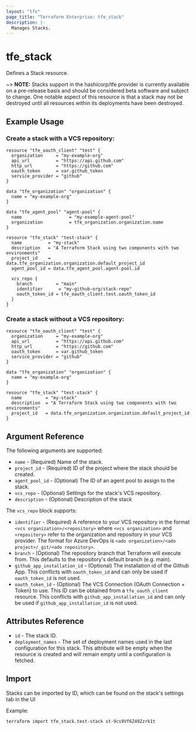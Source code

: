 ```yaml
---
layout: "tfe"
page_title: "Terraform Enterprise: tfe_stack"
description: |-
  Manages Stacks.
---
```


# tfe_stack

Defines a Stack resource.

~> **NOTE:** Stacks support in the hashicorp/tfe provider is currently available on a pre-release basis and should be considered beta software and subject to change. One notable aspect of this resource is that a stack may not be destroyed until all resources within its deployments have been destroyed.

## Example Usage

### Create a stack with a VCS repository:

```hcl
resource "tfe_oauth_client" "test" {
  organization     = "my-example-org"
  api_url          = "https://api.github.com"
  http_url         = "https://github.com"
  oauth_token      = var.github_token
  service_provider = "github"
}

data "tfe_organization" "organization" {
  name = "my-example-org"
}

data "tfe_agent_pool" "agent-pool" {
  name                  = "my-example-agent-pool"
  organization          = tfe_organization.organization.name
}

resource "tfe_stack" "test-stack" {
  name          = "my-stack"
  description   = "A Terraform Stack using two components with two environments"
  project_id    = data.tfe_organization.organization.default_project_id
  agent_pool_id = data.tfe_agent_pool.agent-pool.id

  vcs_repo {
    branch         = "main"
    identifier      = "my-github-org/stack-repo"
    oauth_token_id = tfe_oauth_client.test.oauth_token_id
  }
}
```

### Create a stack without a VCS repository:

```hcl
resource "tfe_oauth_client" "test" {
  organization     = "my-example-org"
  api_url          = "https://api.github.com"
  http_url         = "https://github.com"
  oauth_token      = var.github_token
  service_provider = "github"
}

data "tfe_organization" "organization" {
  name = "my-example-org"
}

resource "tfe_stack" "test-stack" {
  name         = "my-stack"
  description  = "A Terraform Stack using two components with two environments"
  project_id   = data.tfe_organization.organization.default_project_id
}
```


## Argument Reference

The following arguments are supported:

* `name` - (Required) Name of the stack.
* `project_id` - (Required) ID of the project where the stack should be created.
* `agent_pool_id` - (Optional) The ID of an agent pool to assign to the stack.
* `vcs_repo` - (Optional) Settings for the stack's VCS repository.
* `description` - (Optional) Description of the stack
<!--
NOTE: This is a proposed schema for allowing force-delete actions on a stack. Force delete is not implemented yet so I've commented it out for now.

* `force_delete` - (Optional) If this argument is true, the stack will be deleted during destroy plans even if it contains deployments that have managed resources. You may need to apply this change to the stack before running terraform destroy. Without this argument, all resources managed by stacks deployments need to be destroyed before the stack may be destroyed.-->

The `vcs_repo` block supports:

* `identifier` - (Required) A reference to your VCS repository in the format `<vcs organization>/<repository>` where `<vcs organization>` and `<repository>` refer to the organization and repository in your VCS provider. The format for Azure DevOps is `<ado organization>/<ado project>/_git/<ado repository>`.
* `branch` - (Optional) The repository branch that Terraform will execute from. This defaults to the repository's default branch (e.g. main).
* `github_app_installation_id` - (Optional) The installation id of the Github App. This conflicts with `oauth_token_id` and can only be used if `oauth_token_id` is not used.
* `oauth_token_id` - (Optional) The VCS Connection (OAuth Connection + Token) to use. This ID can be obtained from a `tfe_oauth_client` resource. This conflicts with `github_app_installation_id` and can only be used if `github_app_installation_id` is not used.

## Attributes Reference

* `id` - The stack ID.
* `deployment_names` - The set of deployment names used in the last configuration for this stack. This attribute will be empty when the resource is created and will remain empty until a configuration is fetched.

## Import

Stacks can be imported by ID, which can be found on the stack's settings tab in the UI

Example:

```shell
terraform import tfe_stack.test-stack st-9cs9Vf6Z49Zzrk1t
```
